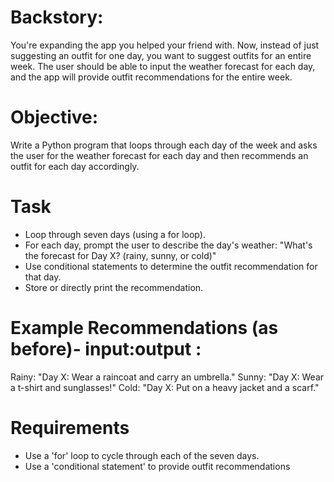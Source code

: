 <!-- the Weather Clothing app Part 2  -->

# Backstory:
You're expanding the app you helped your friend with. Now, instead of just suggesting an outfit for one day, you want to suggest outfits for an entire week. The user should be able to input the weather forecast for each day, and the app will provide outfit recommendations for the entire week.

# Objective:
Write a Python program that loops through each day of the week and asks the user for the weather forecast for each day and then recommends an outfit for each day accordingly.

# Task 
- Loop through seven days (using a for loop).
- For each day, prompt the user to describe the day's weather: "What's the forecast for Day X? (rainy, sunny, or cold)"
- Use conditional statements to determine the outfit recommendation for that day.
- Store or directly print the recommendation.

# Example Recommendations (as before)- input:output :

Rainy: "Day X: Wear a raincoat and carry an umbrella."
Sunny: "Day X: Wear a t-shirt and sunglasses!"
Cold: "Day X: Put on a heavy jacket and a scarf."

# Requirements
- Use a 'for' loop to cycle through each of the seven days.
- Use a 'conditional statement' to provide outfit recommendations
